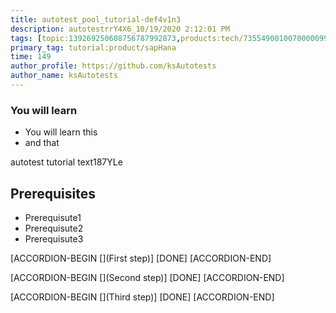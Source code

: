 ```yaml
---
title: autotest_pool_tutorial-def4v1n3
description: autotestrrY4X6_10/19/2020 2:12:01 PM
tags: [topic:139269250608756787992873,products:tech/73554900100700000996,tutorial:experience/advanced]
primary_tag: tutorial:product/sapHana
time: 149
author_profile: https://github.com/ksAutotests
author_name: ksAutotests
---
```

### You will learn
- You will learn this
- and that

autotest tutorial text187YLe

## Prerequisites
- Prerequisute1
- Prerequisute2
- Prerequisute3

[ACCORDION-BEGIN [](First step)]
[DONE]
[ACCORDION-END]

[ACCORDION-BEGIN [](Second step)]
[DONE]
[ACCORDION-END]

[ACCORDION-BEGIN [](Third step)]
[DONE]
[ACCORDION-END]

